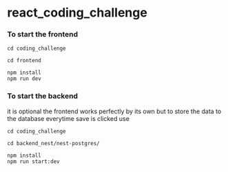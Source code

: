# react_coding_challenge

### To start the frontend 

```
cd coding_challenge

cd frontend

npm install
npm run dev
```


### To start the backend
it is optional the frontend works perfectly by its own but to store the data to the database everytime save is clicked use

```
cd coding_challenge

cd backend_nest/nest-postgres/

npm install
npm run start:dev
```
